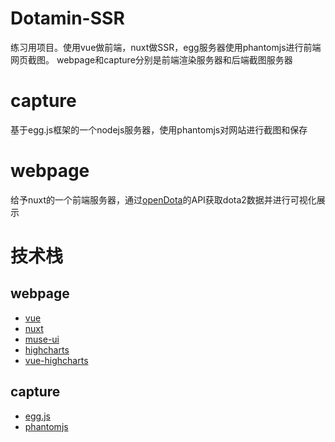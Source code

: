 # Dotamin-SSR

练习用项目。使用vue做前端，nuxt做SSR，egg服务器使用phantomjs进行前端网页截图。 webpage和capture分别是前端渲染服务器和后端截图服务器 

# capture

基于egg.js框架的一个nodejs服务器，使用phantomjs对网站进行截图和保存

# webpage

给予nuxt的一个前端服务器，通过[openDota](https://www.opendota.com/)的API获取dota2数据并进行可视化展示

# 技术栈

## webpage
- [vue](https://cn.vuejs.org/)
- [nuxt](https://nuxtjs.org/)
- [muse-ui](http://www.muse-ui.org/)
- [highcharts](https://www.highcharts.com/)
- [vue-highcharts](https://github.com/weizhenye/vue-highcharts)

## capture
- [egg.js](http://eggjs.org/)
- [phantomjs](https://github.com/amir20/phantomjs-node)
